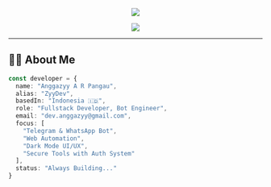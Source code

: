 <!-- BANNER HEADER -->
<p align="center">
  <img src="https://capsule-render.vercel.app/api?type=waving&color=00FFAA&height=220&section=header&text=Hi%20I'm%20Anggazyy%20👨‍💻&fontSize=40&fontColor=0D1117&desc=Fullstack%20Developer%20|%20Bot%20Engineer%20|%20UI%20UX%20Designer&descSize=18&descAlignY=60" />
</p>

<!-- TYPING -->
<p align="center">
  <img src="https://readme-typing-svg.herokuapp.com?font=Fira+Code&size=22&pause=1000&color=00FFCC&center=true&vCenter=true&width=520&lines=Code+%7C+Build+%7C+Automate;I'm+a+JavaScript+Engineer;Loves+building+powerful+bot+systems;Dark+UI+is+my+Playground" />
</p>

---

## 🧑‍💻 About Me

```ts
const developer = {
  name: "Anggazyy A R Pangau",
  alias: "ZyyDev",
  basedIn: "Indonesia 🇮🇩",
  role: "Fullstack Developer, Bot Engineer",
  email: "dev.anggazyy@gmail.com",
  focus: [
    "Telegram & WhatsApp Bot",
    "Web Automation",
    "Dark Mode UI/UX",
    "Secure Tools with Auth System"
  ],
  status: "Always Building..."
}

